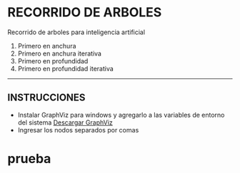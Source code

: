 # RECORRIDO DE ARBOLES
Recorrido de arboles para inteligencia artificial
1. Primero en anchura
2. Primero en anchura iterativa
3. Primero en profundidad
4. Primero en profundidad iterativa

---
## INSTRUCCIONES
- Instalar GraphViz para windows y agregarlo a las variables de entorno del sistema
[Descargar GraphViz](https://drive.google.com/file/d/1ATowIerbE5rY5Lq2earpWaqyJNL31d9p/view?usp=sharing)
- Ingresar los nodos separados por comas
# prueba
